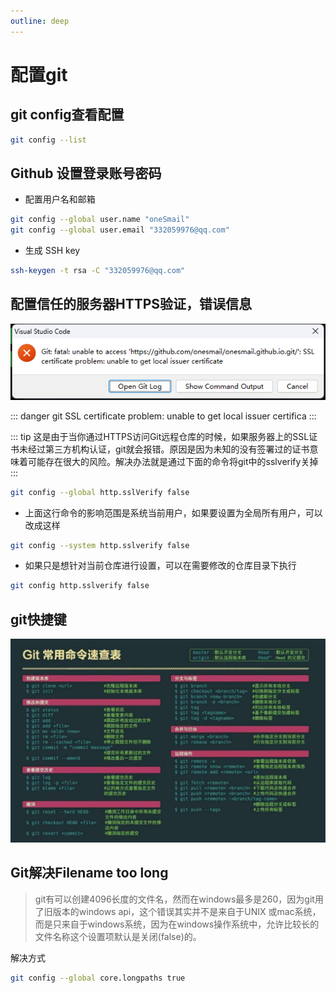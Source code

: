 ```yaml
---
outline: deep
---
```

# 配置git

## git config查看配置

```sh
git config --list
```

## Github 设置登录账号密码

- 配置用户名和邮箱

```bash
git config --global user.name "oneSmail"
git config --global user.email "332059976@qq.com"
```

- 生成 SSH key

```bash
ssh-keygen -t rsa -C "332059976@qq.com"
```

## 配置信任的服务器HTTPS验证，错误信息

![微信截图_20230429222415](https://raw.githubusercontent.com/onesmail/onesmail.github.io/master/src/assset/images/%E5%BE%AE%E4%BF%A1%E6%88%AA%E5%9B%BE_20230429222415.png)

::: danger
git SSL certificate problem: unable to get local issuer certifica
:::

::: tip
这是由于当你通过HTTPS访问Git远程仓库的时候，如果服务器上的SSL证书未经过第三方机构认证，git就会报错。原因是因为未知的没有签署过的证书意味着可能存在很大的风险。解决办法就是通过下面的命令将git中的sslverify关掉
:::

```bash
git config --global http.sslVerify false
```

- 上面这行命令的影响范围是系统当前用户，如果要设置为全局所有用户，可以改成这样

```sh
git config --system http.sslverify false
```

- 如果只是想针对当前仓库进行设置，可以在需要修改的仓库目录下执行

```sh
git config http.sslverify false
```

## git快捷键

![git速查表](https://raw.githubusercontent.com/onesmail/onesmail.github.io/master/src/assset/images/git%E9%80%9F%E6%9F%A5%E8%A1%A8.jpg)

## Git解决Filename too long

> git有可以创建4096长度的文件名，然而在windows最多是260，因为git用了旧版本的windows api，这个错误其实并不是来自于UNIX 或mac系统，而是只来自于windows系统，因为在windows操作系统中，允许比较长的文件名称这个设置项默认是关闭(false)的。

解决方式

```sh
git config --global core.longpaths true
```
